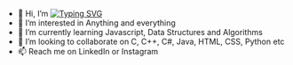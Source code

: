 - 👋 Hi, I’m [![Typing SVG](https://readme-typing-svg.demolab.com?font=Fira+Code&pause=1000&color=F70000&width=435&lines=Dilpreet+Singh+aka+LEGION)](https://git.io/typing-svg)
- 👀 I’m interested in Anything and everything 
- 🌱 I’m currently learning Javascript, Data Structures and Algorithms
- 💞️ I’m looking to collaborate on C, C++, C#, Java, HTML, CSS, Python etc
- 📫 Reach me on LinkedIn or Instagram

